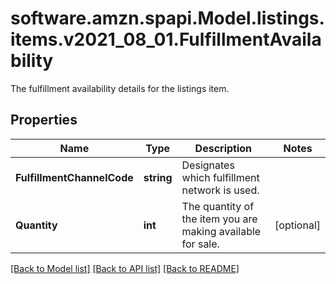# software.amzn.spapi.Model.listings.items.v2021_08_01.FulfillmentAvailability
The fulfillment availability details for the listings item.

## Properties

Name | Type | Description | Notes
------------ | ------------- | ------------- | -------------
**FulfillmentChannelCode** | **string** | Designates which fulfillment network is used. | 
**Quantity** | **int** | The quantity of the item you are making available for sale. | [optional] 

[[Back to Model list]](../README.md#documentation-for-models) [[Back to API list]](../README.md#documentation-for-api-endpoints) [[Back to README]](../README.md)

